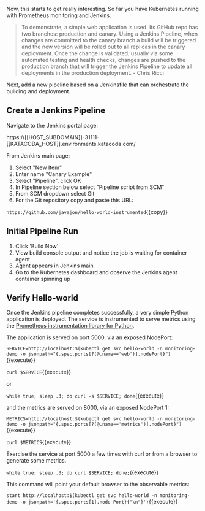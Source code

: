 Now, this starts to get really interesting. So far you have Kubernetes running with Prometheus monitoring and Jenkins.

> To demonstrate, a simple web application is used. Its GitHub repo has two branches: production and canary. Using a Jenkins Pipeline, when changes are committed to the canary branch a build will be triggered and the new version will be rolled out to all replicas in the canary deployment. Once the change is validated, usually via some automated testing and health checks, changes are pushed to the production branch that will trigger the Jenkins Pipeline to update all deployments in the production deployment. - Chris Ricci

Next, add a new pipeline based on a Jenkinsfile that can orchestrate the building and deployment.

## Create a Jenkins Pipeline ##

Navigate to the Jenkins portal page:

https://[[HOST_SUBDOMAIN]]-31111-[[KATACODA_HOST]].environments.katacoda.com/

From Jenkins main page:

1. Select "New Item"
1. Enter name "Canary Example"
1. Select "Pipeline", click OK
1. In Pipeline section below select "Pipeline script from SCM"
1. From SCM dropdown select Git
1. For the Git repository copy and paste this URL:

`https://github.com/javajon/hello-world-instrumented`{{copy}}

## Initial Pipeline Run ##

1. Click 'Build Now'
1. View build console output and notice the job is waiting for container agent
1. Agent appears in Jenkins main
1. Go to the Kubernetes dashboard and observe the Jenkins agent container spinning up

## Verify Hello-world ##

Once the Jenkins pipeline completes successfully, a very simple Python application is deployed. The service is instrumented to serve metrics using the [Prometheus instrumentation library for Python](https://github.com/prometheus/client_python).

The application is served on port 5000, via an exposed NodePort:

`SERVICE=http://localhost:$(kubectl get svc hello-world -n monitoring-demo -o jsonpath="{.spec.ports[?(@.name=='web')].nodePort}")`{{execute}}

`curl $SERVICE`{{execute}}

or

`while true; sleep .3; do curl -s $SERVICE; done`{{execute}}

and the metrics are served on 8000, via an exposed NodePort 1:

`METRICS=http://localhost:$(kubectl get svc hello-world -n monitoring-demo -o jsonpath="{.spec.ports[?(@.name=='metrics')].nodePort}")`{{execute}}

`curl $METRICS`{{execute}}

Exercise the service at port 5000 a few times with curl or from a browser to generate some metrics.

`while true; sleep .3; do curl $SERVICE; done;`{{execute}}

This command will point your default browser to the observable metrics:

`start http://localhost:$(kubectl get svc hello-world -n monitoring-demo -o jsonpath='{.spec.ports[1].node Port}{"\n"}')`{{execute}}
